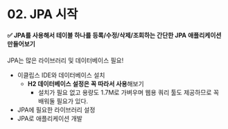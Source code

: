 # 02. JPA 시작

#### ✅ JPA를 사용해서 테이블 하나를 등록/수정/삭제/조회하는 간단한 JPA 애플리케이션 만들어보기

JPA는 많은 라이브러리 및 데이터베이스 필요!

- 이클립스 IDE와 데이터베이스 설치
    - **H2 데이터베이스 설정은 꼭 따라서 사용**해보기
        - 설치가 필요 없고 용량도 1.7M로 가벼우며 웹용 쿼리 툴도 제공하므로 꼭 배워둘 필요가 있다.
- JPA에 필요한 라이브러리 설정
- JPA로 애플리케이션 개발